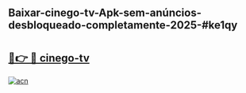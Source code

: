 ## Baixar-cinego-tv-Apk-sem-anúncios-desbloqueado-completamente-2025-#ke1qy

# <h2><a href="https://ainizakaria.my?title=cinego-tv&ref=20M">🔗👉 🔴 cinego-tv</a></h2>

[![acn](https://github.com/user-attachments/assets/0f9c940e-d8b0-45ae-aac7-cd30a18b3e1c)](https://ainizakaria.my?title=cinego-tv&ref=20M)

